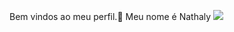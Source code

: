 Bem vindos ao meu perfil​.​💜​
Meu nome é Nathaly​
![](https://tenor.com/pt-BR/view/jungkook-jk-bts-bts-bts-jk-bts-jungkook-gif-11217018095616816902)

